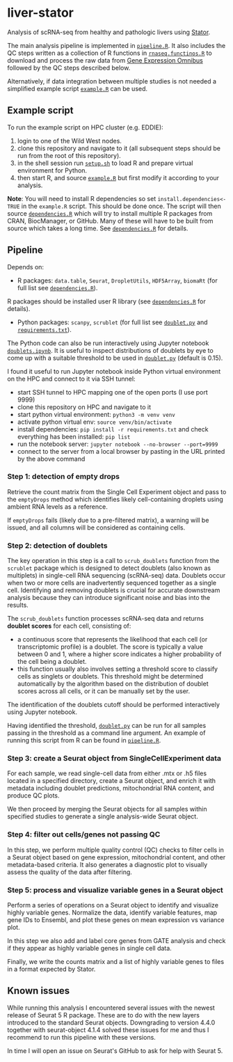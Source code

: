 # liver-stator

Analysis of scRNA-seq from healthy and pathologic livers using [Stator](https://github.com/AJnsm/Stator).

The main analysis pipeline is implemented in [`pipeline.R`](https://github.com/whimsial/liver-stator/blob/main/pipeline.R). It also includes the QC steps written as a collection of R functions in [`rnaseq.functinos.R`](https://github.com/whimsial/liver-stator/blob/main/rnaseq.functions.R) to download and process the raw data from
[Gene Expression Omnibus](https://www.ncbi.nlm.nih.gov/geo/) followed by the QC steps described below.

Alternatively, if data integration between multiple studies is not needed a
simplified example script [`example.R`](https://github.com/whimsial/liver-stator/blob/main/example.R) can be used.

## Example script

To run the example script on HPC cluster (e.g. EDDIE):

1. login to one of the Wild West nodes.
2. clone this repository and navigate to it (all subsequent steps should be run from the
root of this repository).
2. in the shell session run [`setup.sh`](https://github.com/whimsial/liver-stator/blob/main/setup.sh) to load R and prepare virtual environment for Python.
3. then start R, and source [`example.R`](https://github.com/whimsial/liver-stator/blob/main/example.R) but first modify it according to your analysis.

**Note**: You will need to install R dependencies so set `install.dependencies<-TRUE` in
the `example.R` script. This should be done once. The script will then source [`dependencies.R`](https://github.com/whimsial/liver-stator/blob/main/dependencies.R) which will try to
install multiple R packages from CRAN, BiocManager, or GitHub. Many of these will have to
be built from source which takes a long time. See [`dependencies.R`](https://github.com/whimsial/liver-stator/blob/main/dependencies.R) for details.

## Pipeline

Depends on:

- R packages: `data.table`, `Seurat`, `DropletUtils`, `HDF5Array`, `biomaRt` (for full list see [`dependencies.R`](https://github.com/whimsial/liver-stator/blob/main/dependencies.R)).

R packages should be installed user R library (see [`dependencies.R`](https://github.com/whimsial/liver-stator/blob/main/dependencies.R) for details).


- Python packages: `scanpy`, `scrublet` (for full list see [`doublet.py`](https://github.com/whimsial/liver-stator/blob/main/doublet.py) and [`requirements.txt`](https://github.com/whimsial/liver-stator/blob/main/requirements.txt)).

The Python code can also be run interactively using Jupyter notebook [`doublets.ipynb`](https://github.com/whimsial/liver-stator/blob/main/doublets.ipynb). It is useful to inspect distributions of doublets by eye to come up with a suitable threshold to be used in [`doublet.py`](https://github.com/whimsial/liver-stator/blob/main/doublet.py) (default is 0.15).

I found it useful to run Jupyter notebook inside Python virtual environment on the HPC and connect to it via SSH tunnel:

- start SSH tunnel to HPC mapping one of the open ports (I use port 9999)
- clone this repository on HPC and navigate to it
- start python virtual environment: `python3 -m venv venv`
- activate python virtual env: `source venv/bin/activate`
- install dependencies: `pip install -r requirements.txt` and check everything has been installed: `pip list`
- run the notebook server: `jupyter notebook --no-browser --port=9999`
- connect to the server from a local browser by pasting in the URL printed by the above command

### Step 1: detection of empty drops

Retrieve the count matrix from the Single Cell Experiment object and pass to  the `emptyDrops` method which identifies likely cell-containing droplets using ambient RNA levels as a reference.

If `emptyDrops` fails (likely due to a pre-filtered matrix), a warning will be issued, and all columns will be considered as containing cells.

### Step 2: detection of doublets

The key operation in this step is a call to `scrub_doublets` function from the `scrublet` package which is designed to detect doublets (also known as multiplets) in single-cell RNA sequencing (scRNA-seq) data. Doublets occur when two or more cells are inadvertently sequenced together as a single cell. Identifying and removing doublets is crucial for accurate downstream analysis because they can introduce significant noise and bias into the results.

The `scrub_doublets` function processes scRNA-seq data and returns **doublet scores** for each cell, consisting of:

- a continuous score that represents the likelihood that each cell (or transcriptomic profile) is a doublet. The score is typically a value between 0 and 1, where a higher score indicates a higher probability of the cell being a doublet.
- this function usually also involves setting a threshold score to classify cells as singlets or doublets. This threshold might be determined automatically by the algorithm based on the distribution of doublet scores across all cells, or it can be manually set by the user.

The identification of the doublets cutoff should be performed interactively using Jupyter notebook.

Having identified the threshold, [`doublet.py`](https://github.com/whimsial/liver-stator/blob/main/doublet.py) can be run for all samples passing in the threshold as a command line argument. An example of running this script from R can be found in [`pipeline.R`](https://github.com/whimsial/liver-stator/blob/main/pipeline.R).


### Step 3: create a Seurat object from SingleCellExperiment data

For each sample, we read single-cell data from either .mtx or .h5 files located
in a specified directory, create a Seurat object, and enrich it with
metadata including doublet predictions, mitochondrial RNA content, and produce QC plots.

We then proceed by merging the Seurat objects for all samples within specified studies to generate a single analysis-wide Seurat object.

### Step 4: filter out cells/genes not passing QC

In this step, we perform multiple quality control (QC) checks to filter cells
in a Seurat object based on gene expression, mitochondrial content, and
other metadata-based criteria. It also generates a diagnostic plot to
visually assess the quality of the data after filtering.

### Step 5: process and visualize variable genes in a Seurat object

Perform a series of operations on a Seurat object to identify
and visualize highly variable genes. Normalize the data, identify variable
features, map gene IDs to Ensembl, and plot these genes on mean expression vs variance plot.

In this step we also add and label core genes from GATE analysis and check if they appear as highly variable genes in single cell data.

Finally, we write the counts matrix and a list of highly variable genes to files in a format expected by Stator.


## Known issues

While running this analysis I encountered several issues with the newest release of Seurat 5 R package. These are to do with the new layers introduced to the standard Seurat objects. Downgrading to version 4.4.0 together with seurat-object 4.1.4 solved these issues for me and thus I recommend to run this pipeline with these versions.

In time I will open an issue on Seurat's GitHub to ask for help with Seurat 5.
